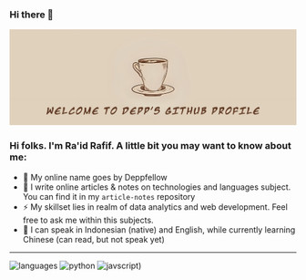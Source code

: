 ### Hi there 👋

<!--
**deppfellow/deppfellow** is a ✨ _special_ ✨ repository because its `README.md` (this file) appears on your GitHub profile.

Here are some ideas to get you started:

- 🔭 I’m currently working on ...
- 🌱 I’m currently learning ...
- 👯 I’m looking to collaborate on ...
- 🤔 I’m looking for help with ...
- 💬 Ask me about ...
- 📫 How to reach me: ...
- 😄 Pronouns: ...
- ⚡ Fun fact: ...
-->

![Banner](https://github.com/deppfellow/deppfellow/blob/d9be809caa5eaa00f950cd03cd46d0bf08b4714f/asset/header.png)

### Hi folks. I'm Ra'id Rafif. A little bit you may want to know about me:
- 🔭 My online name goes by Deppfellow
- 🌱 I write online articles & notes on technologies and languages subject. You can find it in my `article-notes` repository
- ⚡ My skillset lies in realm of data analytics and web development. Feel free to ask me within this subjects.
- 👯 I can speak in Indonesian (native) and English, while currently learning Chinese (can read, but not speak yet)

---
![languages](https://img.shields.io/static/v1?label=&message=languages:&color=111&style=flat-square)
![python](https://img.shields.io/static/v1?logo=python&label=&message=python&color=36465D&logoColor=AAA&style=flat-square&link=)
![javscript](https://img.shields.io/static/v1?logo=javascript&label=&message=javscript&color=36465D&logoColor=AAA&style=flat-square&link=))
